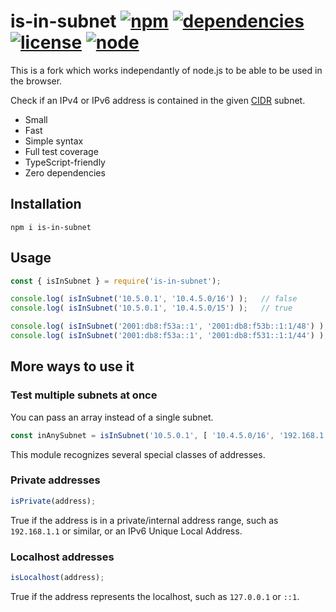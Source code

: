 # is-in-subnet [![npm](https://img.shields.io/npm/v/is-in-subnet.svg)](https://www.npmjs.com/package/is-in-subnet) [![dependencies](https://img.shields.io/david/natesilva/is-in-subnet.svg)](https://www.npmjs.com/package/is-in-subnet) [![license](https://img.shields.io/github/license/natesilva/is-in-subnet.svg)](https://github.com/natesilva/is-in-subnet/blob/master/LICENSE) [![node](https://img.shields.io/node/v/is-in-subnet.svg)](https://www.npmjs.com/package/p-ratelimit)

This is a fork which works independantly of node.js to be able to be used in the browser.

Check if an IPv4 or IPv6 address is contained in the given [CIDR](https://en.wikipedia.org/wiki/Classless_Inter-Domain_Routing) subnet.

* Small
* Fast
* Simple syntax
* Full test coverage
* TypeScript-friendly
* Zero dependencies

## Installation

`npm i is-in-subnet`

## Usage

```javascript
const { isInSubnet } = require('is-in-subnet');

console.log( isInSubnet('10.5.0.1', '10.4.5.0/16') );   // false
console.log( isInSubnet('10.5.0.1', '10.4.5.0/15') );   // true

console.log( isInSubnet('2001:db8:f53a::1', '2001:db8:f53b::1:1/48') );   // false
console.log( isInSubnet('2001:db8:f53a::1', '2001:db8:f531::1:1/44') );   // true
```

## More ways to use it

### Test multiple subnets at once

You can pass an array instead of a single subnet.

```javascript
const inAnySubnet = isInSubnet('10.5.0.1', [ '10.4.5.0/16', '192.168.1.0/24' ]);
```

This module recognizes several special classes of addresses.

### Private addresses

```javascript
isPrivate(address);
```

True if the address is in a private/internal address range, such as `192.168.1.1` or similar, or an IPv6 Unique Local Address.

### Localhost addresses

```javascript
isLocalhost(address);
```

True if the address represents the localhost, such as `127.0.0.1` or `::1`.
